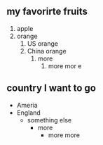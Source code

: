 ## my favorirte fruits
1. apple
2. orange
   1. US orange
   2. China orange
      1. more
         1. more mor e
 
## country I want to go
* Ameria
* England
  * something else
    * more 
      * more more
